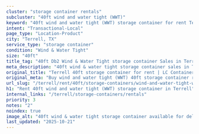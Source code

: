 ```yaml
---
cluster: "storage container rentals"
subcluster: "40ft wind and water tight (WWT)"
keyword: "40ft wind and water tight (WWT) storage container for rent Terrell, TX"
intent: "Transactional-Local"
page_type: "Location-Product"
city: "Terrell, TX"
service_type: "storage container"
condition: "Wind & Water Tight"
size: "40ft"
title_tag: "40ft Db2 Wind & Water Tight storage container Sales in Terrell | LC Container"
meta_description: "40ft wind & water tight storage container sales in Terrell. Fast delivery, competitive pricing. Serving storage containers area. Quote ID: Q56. Call (214) 524-4168 for your free quote today."
original_title: "Terrell 40ft storage container for rent | LC Container"
original_meta: "Buy wind and water tight (WWT) 40ft storage container rent with local delivery in Terrell, TX. LC Container — local Since 2003. Request a fast quote today."
url_slug: "/terrell/rent/40ft/storage-containers/wind-and-water-tight-wwt"
h1: "Rent 40ft wind and water tight (WWT) storage container in Terrell"
internal_links: "/terrell/storage-containers/rentals"
priority: 3
notes: "2"
noindex: true
image_alt: "40ft wind & water tight storage container available for delivery in Terrell"
last_updated: "2025-10-21"
---
```


<!-- TODO: Add unique city/inventory copy, images, and internal links here. -->
